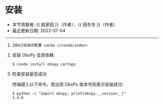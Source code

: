 # 安装

- 本节贡献者: {{ 姚家园 }}（作者）、{{ 田冬冬 }}（作者）
- 最近更新日期: 2022-07-04

---

1. {doc}`安装并配置 conda </conda/index>`

2. 安装 ObsPy 及其依赖:
   ```
   $ conda install obspy cartopy
   ```

3. 检查安装是否成功

   终端键入以下命令，若出现 ObsPy 版本号则表示安装成功:
   ```
   $ python -c "import obspy; print(obspy.__version__)"
   1.4.0
   ```
